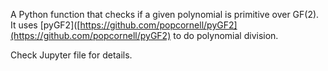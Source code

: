 A Python function that checks if a given polynomial is primitive over GF(2).
It uses [pyGF2]([https://github.com/popcornell/pyGF2](https://github.com/popcornell/pyGF2) to do polynomial division.

Check Jupyter file for details.
